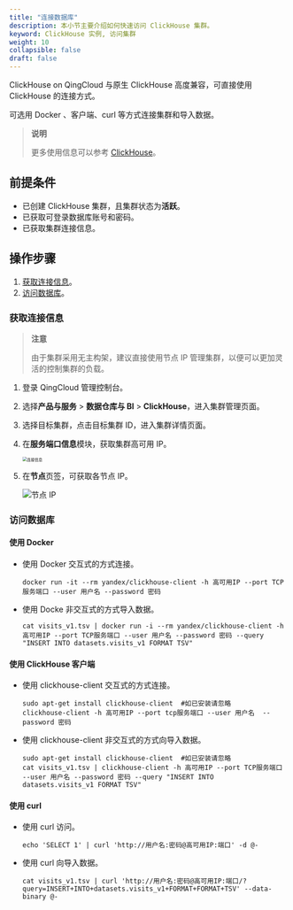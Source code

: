 ```yaml
---
title: "连接数据库"
description: 本小节主要介绍如何快速访问 ClickHouse 集群。 
keyword: ClickHouse 实例, 访问集群
weight: 10
collapsible: false
draft: false
---
```



ClickHouse on QingCloud 与原生 ClickHouse 高度兼容，可直接使用 ClickHouse 的连接方式。

可选用 Docker 、客户端、curl 等方式连接集群和导入数据。

> **说明**
> 
> 更多使用信息可以参考 [ClickHouse](https://clickhouse.yandex/docs/en/)。

## 前提条件

- 已创建 ClickHouse 集群，且集群状态为**活跃**。
- 已获取可登录数据库账号和密码。
- 已获取集群连接信息。

## 操作步骤

1. [获取连接信息](#获取连接信息)。
2. [访问数据库](#访问数据库)。

### 获取连接信息

> **注意**
> 
> 由于集群采用无主构架，建议直接使用节点 IP 管理集群，以便可以更加灵活的控制集群的负载。

1. 登录 QingCloud 管理控制台。
2. 选择**产品与服务** > **数据仓库与 BI** > **ClickHouse**，进入集群管理页面。
3. 选择目标集群，点击目标集群 ID，进入集群详情页面。
4. 在**服务端口信息**模块，获取集群高可用 IP。
   
   <img src="../../../_images/check_access_info.png" alt="连接信息" style="zoom:50%;" />

5. 在**节点**页签，可获取各节点 IP。

   <img src="../../../_images/check_node.png" alt="节点 IP" style="zoom:100%;" />

### 访问数据库

#### 使用 Docker

- 使用 Docker 交互式的方式连接。
  
  ``` shell
  docker run -it --rm yandex/clickhouse-client -h 高可用IP --port TCP服务端口 --user 用户名 --password 密码
  ```

- 使用 Docke 非交互式的方式导入数据。

    ``` shell
    cat visits_v1.tsv | docker run -i --rm yandex/clickhouse-client -h 高可用IP --port TCP服务端口 --user 用户名 --password 密码 --query "INSERT INTO datasets.visits_v1 FORMAT TSV"
  ```

#### 使用 ClickHouse 客户端

- 使用 clickhouse-client 交互式的方式连接。
   
   ``` shell
   sudo apt-get install clickhouse-client  #如已安装请忽略
   clickhouse-client -h 高可用IP --port tcp服务端口 --user 用户名  --password 密码
   ```

- 使用 clickhouse-client 非交互式的方式向导入数据。
   
   ``` shell
   sudo apt-get install clickhouse-client  #如已安装请忽略
   cat visits_v1.tsv | clickhouse-client -h 高可用IP --port TCP服务端口 --user 用户名 --password 密码 --query "INSERT INTO datasets.visits_v1 FORMAT TSV"
  ```

#### 使用 curl

- 使用 curl 访问。

   ``` shell
   echo 'SELECT 1' | curl 'http://用户名:密码@高可用IP:端口' -d @-
   ```

- 使用 curl 向导入数据。

   ``` shell
   cat visits_v1.tsv | curl 'http://用户名:密码@高可用IP:端口/?query=INSERT+INTO+datasets.visits_v1+FORMAT+FORMAT+TSV' --data-binary @-
   ```
